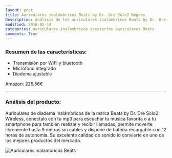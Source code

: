 ```yaml
---
layout: post
title: Auriculares inalámbricos Beats by Dr. Dre Solo2 Negros
Description: Análisis de los auriculares inalámbricos Beats by Dr. Dre Solo2
modified: 2016-02-14
categories: auriculares-inalambricos accesorios auriculares Beats
comments: True
---
```

### Resumen de las características:

 - Transmisión por WiFi y bluetooth
 - Micrófono integrado
 - Diadema ajustable

[Amazon](http://www.amazon.es/gp/product/B00TKGVBCG/ref=as_li_ss_tl?ie=UTF8&camp=3626&creative=24822&creativeASIN=B00TKGVBCG&linkCode=as2&tag=jerdelan-21 "Auriculares inalámbricos Beats by Dr. Dre Solo2 Negros"): 225,56€


***

### Análisis del producto:

Auriculares de diadema inalámbricos de la marca Beats by Dr. Dre Solo2 Wireless, conectalo con tu mp3 para escuchar tu música favorita o a tu smartphone para también realizar y recibir llamadas, permite moverte libremente hasta 9 metros sin cables y dispone de batería recargable con 12 horas de autonomía. Su excelente calidad de sonido lo convierte en uno de los mejores productos del mercado.

![Auriculares inalambricos Beats](http://i.imgur.com/LYQyetu.jpg?1 "Auriculares inalambricos Beats")




